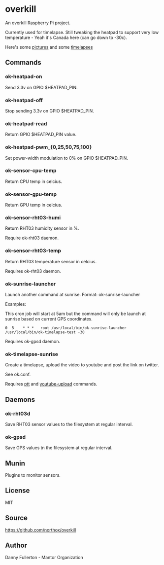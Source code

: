 # overkill
An overkill Raspberry Pi project.

Currently used for timelapse. Still tweaking the heatpad to support very low temperature - Yeah it's Canada here (can go down to -30c).

Here's some [pictures](https://plus.google.com/photos/113754991837021958718/albums/5970466140155217569) and some [timelapses](https://twitter.com/RasPimelapse)

## Commands

### ok-heatpad-on
Send 3.3v on GPIO $HEATPAD_PIN.

### ok-heatpad-off
Stop sending 3.3v on GPIO $HEATPAD_PIN.

### ok-heatpad-read
Return GPIO $HEATPAD_PIN value.

### ok-heatpad-pwm_{0,25,50,75,100}
Set power-width modulation to 0% on GPIO $HEATPAD_PIN.

### ok-sensor-cpu-temp
Return CPU temp in celcius.

### ok-sensor-gpu-temp
Return GPU temp in celcius.

### ok-sensor-rht03-humi
Return RHT03 humidity sensor in %.

Require ok-rht03 daemon.

### ok-sensor-rht03-temp
Return RHT03 temperature sensor in celcius.

Requires ok-rht03 daemon.

### ok-sunrise-launcher
Launch another command at sunrise. Format: ok-sunrise-launcher <command> <offset in minutes>

Examples:

This cron job will start at 5am but the command will only be launch at sunrise based on current GPS coordinates.
    
    0  5	* * *	root /usr/local/bin/ok-sunrise-launcher /usr/local/bin/ok-timelapse-test -30

Requires ok-gpsd daemon.

### ok-timelapse-sunrise
Create a timelapse, upload the video to youtube and post the link on twitter.

See ok.conf.

Requires [ptt](http://mike.verdone.ca/twitter/) and [youtube-upload](https://code.google.com/p/youtube-upload/) commands.

## Daemons

### ok-rht03d
Save RHT03 sensor values to the filesystem at regular interval.

### ok-gpsd
Save GPS values tn the filesystem at regular interval.

## Munin
Plugins to monitor sensors.

## License
MIT

## Source
https://github.com/northox/overkill

## Author
Danny Fullerton - Mantor Organization
